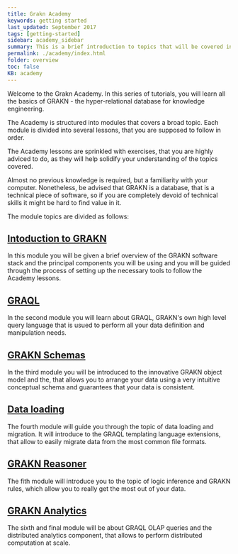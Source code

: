 ```yaml
---
title: Grakn Academy
keywords: getting started
last_updated: September 2017
tags: [getting-started]
sidebar: academy_sidebar
summary: This is a brief introduction to topics that will be covered in the Grakn Academy.
permalink: ./academy/index.html
folder: overview
toc: false
KB: academy
---
```


Welcome to the Grakn Academy. In this series of tutorials, you will learn all the basics of GRAKN - the hyper-relational database for knowledge engineering.

The Academy is structured into modules that covers a broad topic. Each module is divided into several lessons, that you are supposed to follow in order.

The Academy lessons are sprinkled with exercises, that you are highly adviced to do, as they will help solidify your understanding of the topics covered.

Almost no previous knowledge is required, but a familiarity with your computer. Nonetheless, be advised that GRAKN is a database, that is a technical piece of software, so if you are completely devoid of technical skills it might be hard to find value in it.


The module topics are divided as follows:

## [Intoduction to GRAKN](./grakn-intro.html)

In this module you will be given a brief overview of the GRAKN software stack and the principal components you will be using and you will be guided through the process of setting up the necessary tools to follow the Academy lessons.

## [GRAQL](./graql-intro.html)

In the second module you will learn about GRAQL, GRAKN's own high level query language that is usued to perform all your data definition and manipulation needs.

## [GRAKN Schemas](./schema-elements.html)

In the third module you will be introduced to the innovative GRAKN object model and the, that allows you to arrange your data using a very intuitive conceptual schema and guarantees that your data is consistent.

## [Data loading](./loading-files.html)

The fourth module will guide you through the topic of data loading and migration. It will introduce to the GRAQL templating language extensions, that allow to easily migrate data from the most common file formats.

## [GRAKN Reasoner](./reasoner-intro.html)

The fith module will introduce you to the topic of logic inference and GRAKN rules, which allow you to really get the most out of your data.

## [GRAKN Analytics](./analytics-intro.html)

The sixth and final module will be about GRAQL OLAP queries and the distributed analytics component, that allows to perform distributed computation at scale.

